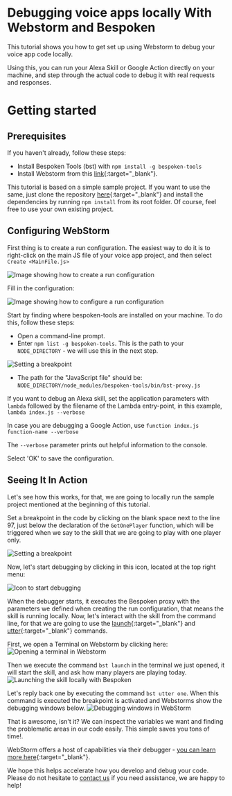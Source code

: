 <!-- ---
# WEBSTORM DEBUGGING
layout: default
keywords:
comments: false

# Hero section
title: Debugging voice apps locally With Webstorm and Bespoken

# Micro navigation
micro_nav: true
--- -->
# Debugging voice apps locally With Webstorm and Bespoken
This tutorial shows you how to get set up using Webstorm to debug your voice app code locally.

Using this, you can run your Alexa Skill or Google Action directly on your machine, and step through the actual code to debug it with real requests and responses.

# **Getting started**

## **Prerequisites**
If you haven't already, follow these steps:
* Install Bespoken Tools (bst) with `npm install -g bespoken-tools`
* Install Webstorm from this [link](https://www.jetbrains.com/webstorm/download){:target="_blank"}.

This tutorial is based on a simple sample project. If you want to use the same, just clone the repository [here](https://github.com/bespoken-samples/GuessThePrice){:target="_blank"} and install the dependencies by running `npm install` from its root folder. Of course, feel free to use your own existing project.

## **Configuring WebStorm**
First thing is to create a run configuration. The easiest way to do it is to right-click on the main JS file of your voice app project, and then select `Create <MainFile.js>`

![Image showing how to create a run configuration][Create-Run-Config]

Fill in the configuration:

![Image showing how to configure a run configuration][Create-Run-Config2]

Start by finding where bespoken-tools are installed on your machine. To do this, follow these steps:
* Open a command-line prompt.
* Enter ``npm list -g bespoken-tools``. This is the path to your ``NODE_DIRECTORY`` - we will use this in the next step.

![Setting a breakpoint][Create-Run-Config8]
* The path for the "JavaScript file" should be: ``NODE_DIRECTORY/node_modules/bespoken-tools/bin/bst-proxy.js``

If you want to debug an Alexa skill, set the application parameters with `lambda` followed by the filename of the Lambda entry-point, in this example, `lambda index.js --verbose`

In case you are debugging a Google Action, use `function index.js function-name --verbose`

The `--verbose` parameter prints out helpful information to the console.

Select 'OK' to save the configuration.

## **Seeing It In Action**
Let's see how this works, for that, we are going to locally run the sample project mentioned at the beginning of this tutorial.

Set a breakpoint in the code by clicking on the blank space next to the line 97, just below the declaration of the `GetOnePlayer` function, which will be triggered when we say to the skill that we are going to play with one player only.

![Setting a breakpoint][Create-Run-Config4]

Now, let's start debugging by clicking in this icon, located at the top right menu:

![Icon to start debugging][Create-Run-Config3]

When the debugger starts, it executes the Bespoken proxy with the parameters we defined when creating the run configuration, that means the skill is running locally. Now, let's interact with the skill from the command line, for that we are going to use the [launch](https://read.bespoken.io/cli/commands/#launch){:target="_blank"} and [utter](https://read.bespoken.io/cli/commands/#utter){:target="_blank"} commands.

First, we open a Terminal on Webstorm by clicking here:
![Opening a terminal in Webstorm][Create-Run-Config5]

Then we execute the command `bst launch` in the terminal we just opened, it will start the skill, and ask how many players are playing today.
![Launching the skill locally with Bespoken][Create-Run-Config6]

Let's reply back one by executing the command `bst utter one`. When this command is executed the breakpoint is activated and Webstorms show the debugging windows below.
![Debugging windows in WebStorm][Create-Run-Config7]

That is awesome, isn't it? We can inspect the variables we want and finding the problematic areas in our code easily. This simple saves you tons of time!.

WebStorm offers a host of capabilities via their debugger - [you can learn more here](https://www.jetbrains.com/help/webstorm/running-and-debugging-node-js.html){:target="_blank"}.

We hope this helps accelerate how you develop and debug your code. Please do not hesitate to [contact us](mailto:contact@bespoken.io) if you need assistance, we are happy to help!



<!-- Images references -->
[Create-Run-Config]: /assets/images/Tutorials-webstormDebug-1.png "Creating a run configuration"
[Create-Run-Config2]: /assets/images/Tutorials-webstormDebug-2.png "Setting up a run configuration"
[Create-Run-Config3]: /assets/images/Tutorials-webstormDebug-3.png "Start debugging by clicking this icon"
[Create-Run-Config4]: /assets/images/Tutorials-webstormDebug-4.png "Setting up a breakpoint"
[Create-Run-Config5]: /assets/images/Tutorials-webstormDebug-5.png "Opening a terminal in Webstorm"
[Create-Run-Config6]: /assets/images/Tutorials-webstormDebug-6.png "Launching the skill locally with Bespoken"
[Create-Run-Config7]: /assets/images/Tutorials-webstormDebug-7.png "Debugging window in WebStorm"
[Create-Run-Config8]: /assets/images/Tutorials-webstormDebug-8.png "Finding bst-proxy"